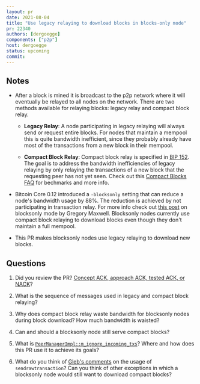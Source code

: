 ```yaml
---
layout: pr
date: 2021-08-04
title: "Use legacy relaying to download blocks in blocks-only mode"
pr: 22340
authors: [dergoegge]
components: ["p2p"]
host: dergoegge
status: upcoming
commit:
---
```


## Notes

- After a block is mined it is broadcast to the p2p network where it will eventually
  be relayed to all nodes on the network. There are two methods available
  for relaying blocks: legacy relay and compact block relay.

  - **Legacy Relay**: A node participating in legacy relaying will always send or
    request entire blocks. For nodes that maintain a mempool this is quite
    bandwidth inefficient, since they probably already have most of the
    transactions from a new block in their mempool.

  - **Compact Block Relay**: Compact block relay is specified in [BIP 152](https://github.com/bitcoin/bips/blob/master/bip-0152.mediawiki).
    The goal is to address the bandwidth inefficiencies of legacy relaying by
    only relaying the transactions of a new block that the requesting peer has not
    yet seen. Check out this [Compact Blocks FAQ](https://bitcoincore.org/en/2016/06/07/compact-blocks-faq/)
    for bechmarks and more info.

- Bitcoin Core 0.12 introduced a `-blocksonly` setting that can reduce a node's
  bandwidth usage by 88%. The reduction is achieved by not participating in
  transaction relay. For more info check out [this post](https://bitcointalk.org/index.php?topic=1377345.0)
  on blocksonly mode by Gregory Maxwell. Blocksonly nodes currently use
  compact block relaying to download blocks even though they don't maintain
  a full mempool.

- This PR makes blocksonly nodes use legacy relaying to download new blocks.

## Questions

1. Did you review the PR? [Concept ACK, approach ACK, tested ACK, or NACK](https://github.com/bitcoin/bitcoin/blob/master/CONTRIBUTING.md#peer-review)?

2. What is the sequence of messages used in legacy and compact block relaying?

3. Why does compact block relay waste bandwidth for blocksonly nodes during
   block download? How much bandwidth is waisted?

4. Can and should a blocksonly node still serve compact blocks?

5. What is [`PeerManagerImpl::m_ignore_incoming_txs`](https://github.com/bitcoin/bitcoin/blob/da1c0c64fd094880712d1c4167ad9eb3bb6ffcc6/src/net_processing.cpp#L404)?
   Where and how does this PR use it to achieve its goals?

6. What do you think of [Gleb's comments](https://github.com/bitcoin/bitcoin/pull/22340#issuecomment-875542706)
   on the usage of `sendrawtransaction`? Can you think of other exceptions in
   which a blocksonly node would still want to download compact blocks?

<!-- TODO: After meeting, uncomment and add meeting log between the irc tags
## Meeting Log

{% irc %}
{% endirc %}
-->
